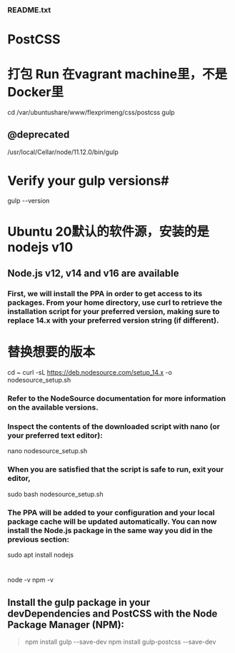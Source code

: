 ### README.txt


<!--  -->
# PostCSS

# 打包 Run 在vagrant machine里，不是Docker里
cd /var/ubuntushare/www/flexprimeng/css/postcss
gulp

## @deprecated
/usr/local/Cellar/node/11.12.0/bin/gulp



<!--  -->
# Verify your gulp versions#
gulp --version


<!--  -->
# Ubuntu 20默认的软件源，安装的是 nodejs v10
## Node.js v12, v14 and v16 are available
### First, we will install the PPA in order to get access to its packages. From your home directory, use curl to retrieve the installation script for your preferred version, making sure to replace 14.x with your preferred version string (if different).

# 替换想要的版本
cd ~
curl -sL https://deb.nodesource.com/setup_14.x -o nodesource_setup.sh

### Refer to the NodeSource documentation for more information on the available versions.
### Inspect the contents of the downloaded script with nano (or your preferred text editor):

nano nodesource_setup.sh

### When you are satisfied that the script is safe to run, exit your editor,

sudo bash nodesource_setup.sh

### The PPA will be added to your configuration and your local package cache will be updated automatically. You can now install the Node.js package in the same way you did in the previous section:

sudo apt install nodejs

#
node -v
npm -v

<!--  -->
## Install the gulp package in your devDependencies and PostCSS with the Node Package Manager (NPM):

> npm install gulp --save-dev
> npm install gulp-postcss --save-dev


